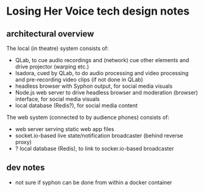 # Losing Her Voice tech design notes

## architectural overview

The local (in theatre) system consists of:
- QLab, to cue audio recordings and (network) cue other elements and drive projector (warping etc.)
- Isadora, cued by QLab, to do audio processing and video processing and pre-recording video clips (if not done in QLab)
- headless browser with Syphon output, for social media visuals
- Node.js web server to drive headless browser and moderation (browser) interface, for social media visuals
- local database (Redis?), for social media content

The web system (connected to by audience phones) consists of:
- web server serving static web app files
- socket.io-based live state/notification broadcaster (behind reverse proxy)
- ? local database (Redis), to link to socker.io-based broadcaster

## dev notes

- not sure if syphon can be done from within a docker container
